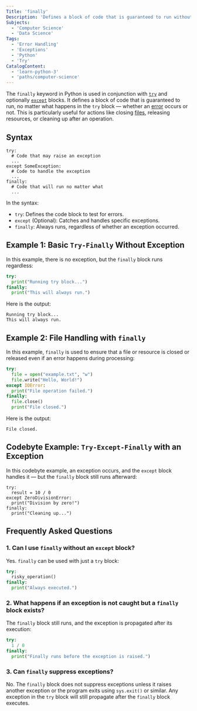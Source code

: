 ```yaml
---
Title: 'finally'
Description: 'Defines a block of code that is guaranteed to run without depending on what happens in the try block.'
Subjects:
  - 'Computer Science'
  - 'Data Science'
Tags:
  - 'Error Handling'
  - 'Exceptions'
  - 'Python'
  - 'Try'
CatalogContent:
  - 'learn-python-3'
  - 'paths/computer-science'
---
```


The `finally` keyword in Python is used in conjunction with [`try`](https://www.codecademy.com/resources/docs/python/keywords/try) and optionally [`except`](https://www.codecademy.com/resources/docs/python/keywords/except) blocks. It defines a block of code that is guaranteed to run, no matter what happens in the `try` block — whether an [error](https://www.codecademy.com/resources/docs/python/errors) occurs or not. This is particularly useful for actions like closing [files](https://www.codecademy.com/resources/docs/python/files), releasing resources, or cleaning up after an operation.

## Syntax

```pseudo
try:
  # Code that may raise an exception
  ...
except SomeException:
  # Code to handle the exception
  ...
finally:
  # Code that will run no matter what
  ...
```

In the syntax:

- `try`: Defines the code block to test for errors.
- `except` (Optional): Catches and handles specific exceptions.
- `finally`: Always runs, regardless of whether an exception occurred.

## Example 1: Basic `Try-Finally` Without Exception

In this example, there is no exception, but the `finally` block runs regardless:

```py
try:
  print("Running try block...")
finally:
  print("This will always run.")
```

Here is the output:

```shell
Running try block...
This will always run.
```

## Example 2: File Handling with `finally`

In this example, `finally` is used to ensure that a file or resource is closed or released even if an error happens during processing:

```py
try:
  file = open("example.txt", "w")
  file.write("Hello, World!")
except IOError:
  print("File operation failed.")
finally:
  file.close()
  print("File closed.")
```

Here is the output:

```shell
File closed.
```

## Codebyte Example: `Try-Except-Finally` with an Exception

In this codebyte example, an exception occurs, and the `except` block handles it — but the `finally` block still runs afterward:

```codebyte/python
try:
  result = 10 / 0
except ZeroDivisionError:
  print("Division by zero!")
finally:
  print("Cleaning up...")
```

## Frequently Asked Questions

### 1. Can I use `finally` without an `except` block?

Yes. `finally` can be used with just a `try` block:

```py
try:
  risky_operation()
finally:
  print("Always executed.")
```

### 2. What happens if an exception is not caught but a `finally` block exists?

The `finally` block still runs, and the exception is propagated after its execution:

```py
try:
  1 / 0
finally:
  print("Finally runs before the exception is raised.")
```

### 3. Can `finally` suppress exceptions?

No. The `finally` block does not suppress exceptions unless it raises another exception or the program exits using `sys.exit()` or similar. Any exception in the `try` block will still propagate after the `finally` block executes.
